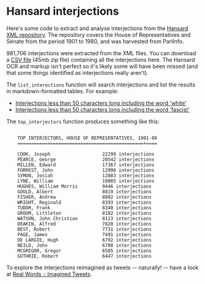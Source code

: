# Hansard interjections

Here's some code to extract and analyse interjections from the [Hansard XML repository](https://github.com/wragge/hansard-xml). The repository covers the House of Representatives and Senate from the period 1901 to 1980, and was harvested from ParlInfo.

981,706 interjections were extracted from the XML files. You can download a [CSV file](https://www.dropbox.com/s/edk5w3ccbmhf7sh/interjections.zip?dl=0) (45mb zip file) containing all the interjections here. The Hansard OCR and markup isn't perfect so it's likely some will have been missed (and that some things identified as interjections really aren't).

The `list_interections` function will search interjections and list the results in markdown-formatted tables. For example:

* [Interjections less than 50 characters long including the word 'white'](https://gist.github.com/wragge/4d348aaedd7d6942f2727990e5b66e45)
* [Interjections less than 50 characters long including the word 'fascist'](https://gist.github.com/wragge/d205e949855fc697b9f6928a4c0c9a43)

The `top_interjectors` function produces something like this:

```

    TOP INTERJECTORS, HOUSE OF REPRESENTATIVES, 1901-80
    ==============================================+====

    COOK, Joseph                   22299 interjections
    PEARCE, George                 20542 interjections
    MILLEN, Edward                 17367 interjections
    FORREST, John                  12990 interjections
    SYMON, Josiah                  12883 interjections
    LYNE, William                  10085 interjections
    HUGHES, William Morris         9446 interjections
    GOULD, Albert                  8819 interjections
    FISHER, Andrew                 8802 interjections
    WRIGHT, Reginald               8393 interjections
    TUDOR, Frank                   8340 interjections
    GROOM, Littleton               8182 interjections
    WATSON, John Christian         8123 interjections
    DEAKIN, Alfred                 7820 interjections
    BEST, Robert                   7731 interjections
    PAGE, James                    7491 interjections
    DE LARGIE, Hugh                6792 interjections
    NEILD, John                    6788 interjections
    MCGREGOR, Gregor               6585 interjections
    GUTHRIE, Robert                6447 interjections

```

To explore the interjections reimagined as tweets -- naturally! -- have a look at [Real Words :: Imagined Tweets](http://hansard-interjections.herokuapp.com/tweets/).